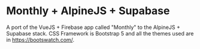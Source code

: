 # Monthly + AlpineJS + Supabase

A port of the VueJS + Firebase app called "Monthly" to the AlpineJS + Supabase stack.
CSS Framework is Bootstrap 5 and all the themes used are in https://bootswatch.com/.
